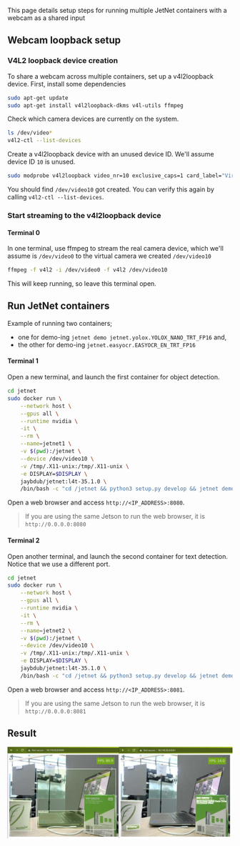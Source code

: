 This page details setup steps for running multiple JetNet containers with a webcam as a shared input

## Webcam loopback setup

### V4L2 loopback device creation

To share a webcam across multiple containers, set up a v4l2loopback device.  First, install some dependencies

```bash
sudo apt-get update
sudo apt-get install v4l2loopback-dkms v4l-utils ffmpeg
```

Check which camera devices are currently on the system.

```bash
ls /dev/video*
v4l2-ctl --list-devices
```

Create a v4l2loopback device with an unused device ID.  We'll assume device ID `10` is unused.

```bash
sudo modprobe v4l2loopback video_nr=10 exclusive_caps=1 card_label="Virtual webcam"
```

You should find `/dev/video10` got created.  You can verify this again by calling ``v4l2-ctl --list-devices``.

### Start streaming to the v4l2loopback device

#### Terminal 0

In one terminal, use ffmpeg to stream the real camera device, which we'll assume is ``/dev/video0`` to the virtual camera we created ``/dev/video10``

```bash
ffmpeg -f v4l2 -i /dev/video0 -f v4l2 /dev/video10
```

This will keep running, so leave this terminal open.


## Run JetNet containers

Example of running two containers;

- one for demo-ing `jetnet demo jetnet.yolox.YOLOX_NANO_TRT_FP16` and,
- the other for demo-ing `jetnet.easyocr.EASYOCR_EN_TRT_FP16`

#### Terminal 1

Open a new terminal, and launch the first container for object detection.

```bash
cd jetnet
sudo docker run \
    --network host \
    --gpus all \
    --runtime nvidia \
    -it \
    --rm \
    --name=jetnet1 \
    -v $(pwd):/jetnet \
    --device /dev/video10 \
    -v /tmp/.X11-unix:/tmp/.X11-unix \
    -e DISPLAY=$DISPLAY \
    jaybdub/jetnet:l4t-35.1.0 \
    /bin/bash -c "cd /jetnet && python3 setup.py develop && jetnet demo --port 8080 --camera_device 10 jetnet.yolox.YOLOX_NANO_TRT_FP16"
```

Open a web browser and access `http://<IP_ADDRESS>:8080`.

> If you are using the same Jetson to run the web browser, it is `http://0.0.0.0:8080`

#### Terminal 2

Open another terminal, and launch the second container for text detection.  Notice that we use a different port.

```bash 
cd jetnet
sudo docker run \
    --network host \
    --gpus all \
    --runtime nvidia \
    -it \
    --rm \
    --name=jetnet2 \
    -v $(pwd):/jetnet \
    --device /dev/video10 \
    -v /tmp/.X11-unix:/tmp/.X11-unix \
    -e DISPLAY=$DISPLAY \
    jaybdub/jetnet:l4t-35.1.0 \
    /bin/bash -c "cd /jetnet && python3 setup.py develop && jetnet demo --port 8081 --camera_device 10 jetnet.easyocr.EASYOCR_EN_TRT_FP16"
```

Open a web browser and access `http://<IP_ADDRESS>:8081`.

> If you are using the same Jetson to run the web browser, it is `http://0.0.0.0:8081`

## Result

![](./assets/two-containers.png)
